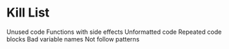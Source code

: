 Kill List
=========
Unused code
Functions with side effects
Unformatted code
Repeated code blocks
Bad variable names
Not follow patterns
